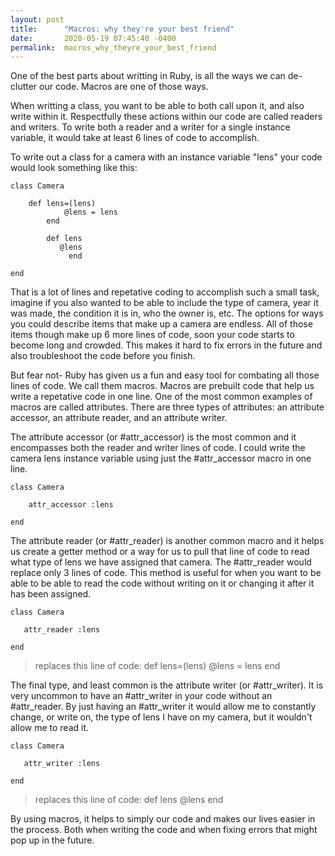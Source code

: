 ```yaml
---
layout: post
title:      "Macros: why they're your best friend"
date:       2020-05-19 07:45:40 -0400
permalink:  macros_why_theyre_your_best_friend
---
```


One of the best parts about writting in Ruby, is all the ways we can de-clutter our code. Macros are one of those ways. 

When writting a class, you want to be able to both call upon it, and also write within it. Respectfully these actions within our code are called readers and writers. To write both a reader and a writer for a single instance variable, it would take at least 6 lines of code to accomplish. 

To write out a class for a camera with an instance variable "lens" your code would look something like this:

```
class Camera

    def lens=(lens)
		    @lens = lens
		end
		
		def lens
		   @lens
			 end 
			 
end
```

That is a lot of lines and repetative coding to accomplish such a small task, imagine if you also wanted to be able to include the type of camera, year it was made, the condition it is in, who the owner is, etc. The options for ways you could describe items that make up a camera are endless. All of those items though make up 6 more lines of code, soon your code starts to become long and crowded. This makes it hard to fix errors in the future and also troubleshoot the code before you finish. 

But fear not- Ruby has given us a fun and easy tool for combating all those lines of code. We call them macros. Macros are prebuilt code that help us write a repetative code in one line. One of the most common examples of macros are called attributes. There are three types of attributes: an attribute accessor, an attribute reader, and an attribute writer. 

The attribute accessor (or #attr_accessor) is the most common and it encompasses both the reader and writer lines  of code. I could write the camera lens instance variable using just the #attr_accessor macro in one line. 

```
class Camera

    attr_accessor :lens
		
end 
```

The attribute reader (or #attr_reader) is another common macro and it helps us create a getter method or a way for us to pull that line of code to read what type of lens we have assigned that camera. The #attr_reader would replace only 3 lines of code. This method is useful for when you want to be able to be able to read the code without writing on it or changing it after it has been assigned. 

```
class Camera

   attr_reader :lens
	 
end 
```

> replaces this line of code:
>  def lens=(lens)
> 	    @lens = lens
> 	 end 


The final type, and least common is the attribute writer (or #attr_writer). It is very uncommon to have an #attr_writer in your code without an #attr_reader. By just having an #attr_writer it would allow me to constantly change, or write on, the type of lens I have on my camera, but it wouldn't allow me to read it. 

```
class Camera

   attr_writer :lens 

end 
```

> 	 replaces this line of code:
> 	 def lens
> 	    @lens
> 	 end

By using macros, it helps to simply our code and makes our lives easier in the process. Both when writing the code and when fixing errors that might pop up in the future. 
